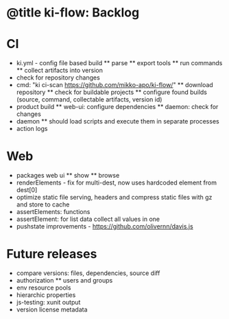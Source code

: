 # @title ki-flow: Backlog

# CI
* ki.yml - config file based build
** parse
** export tools
** run commands
** collect artifacts into version
* check for repository changes
* cmd: "ki ci-scan https://github.com/mikko-apo/ki-flow/"
** download repository
** check for buildable projects
** configure found builds (source, command, collectable artifacts, version id)
* product build
** web-ui: configure dependencies
** daemon: check for changes
* daemon
** should load scripts and execute them in separate processes
* action logs

# Web

* packages web ui
** show
** browse
* renderElements - fix for multi-dest, now uses hardcoded element from dest[0]
* optimize static file serving, headers and compress static files with gz and store to cache
* assertElements: functions
* assertElement: for list data collect all values in one
* pushstate improvements - https://github.com/olivernn/davis.js

# Future releases

* compare versions: files, dependencies, source diff
* authorization
** users and groups
* env resource pools
* hierarchic properties
* js-testing: xunit output
* version license metadata